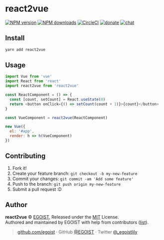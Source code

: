 # react2vue

[![NPM version](https://badgen.net/npm/v/react2vue)](https://npmjs.com/package/react2vue) [![NPM downloads](https://badgen.net/npm/dm/react2vue)](https://npmjs.com/package/react2vue) [![CircleCI](https://badgen.net/circleci/github/egoist/react2vue/master)](https://circleci.com/gh/egoist/react2vue/tree/master) [![donate](https://badgen.net/badge/support%20me/donate/ff69b4)](https://patreon.com/egoist) [![chat](https://badgen.net/badge/chat%20on/discord/7289DA)](https://chat.egoist.moe)

## Install

```bash
yarn add react2vue
```

## Usage

```js
import Vue from 'vue'
import React from 'react'
import react2vue from 'react2vue'

const ReactComponent = () => {
  const [count, setCount] = React.useState(0)
  return <button onClick={() => setCount(count + 1)}>{count}</button>
}

const VueComponent = react2vue(ReactComponent)

new Vue({
  el: '#app',
  render: h => h(VueComponent)
})
```

## Contributing

1. Fork it!
2. Create your feature branch: `git checkout -b my-new-feature`
3. Commit your changes: `git commit -am 'Add some feature'`
4. Push to the branch: `git push origin my-new-feature`
5. Submit a pull request :D

## Author

**react2vue** © [EGOIST](https://github.com/egoist), Released under the [MIT](./LICENSE) License.<br>
Authored and maintained by EGOIST with help from contributors ([list](https://github.com/egoist/react2vue/contributors)).

> [github.com/egoist](https://github.com/egoist) · GitHub [@EGOIST](https://github.com/egoist) · Twitter [@\_egoistlily](https://twitter.com/_egoistlily)
